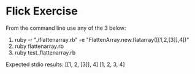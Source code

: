 # Flick Exercise

From the command line use any of the 3 below:

1) ruby -r "./flattenarray.rb" -e "FlattenArray.new.flatarray([[1,2,[3]],4])"
2) ruby flattenarray.rb
3) ruby test_flattenarray.rb

Expected stdio results:
[[1, 2, [3]], 4]
[1, 2, 3, 4]
